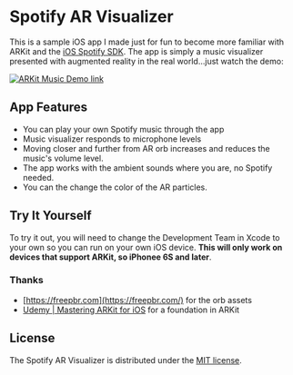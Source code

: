 # Spotify AR Visualizer

This is a sample iOS app I made just for fun to become more familiar with ARKit and the [iOS Spotify SDK](https://beta.developer.spotify.com/documentation/ios-sdk/). The app is simply a music visualizer presented with augmented reality in the real world...just watch the demo:

[![ARKit Music Demo link](http://img.youtube.com/vi/cJOuEVg2GeQ/0.jpg)](http://www.youtube.com/watch?v=cJOuEVg2GeQ)


## App Features

* You can play your own Spotify music through the app
* Music visualizer responds to microphone levels
* Moving closer and further from AR orb increases and reduces the music's volume level.
* The app works with the ambient sounds where you are, no Spotify needed.
* You can the change the color of the AR particles.

## Try It Yourself

To try it out, you will need to change the Development Team in Xcode to your own so you can run on your own iOS device. **This will only work on devices that support ARKit, so iPhonee 6S and later**.

### Thanks

* [https://freepbr.com](https://freepbr.com/) for the orb assets
* [Udemy | Mastering ARKit for iOS](https://www.udemy.com/mastering-arkit-for-ios-using-swift/learn/v4/overview) for a foundation in ARKit


## License
The Spotify AR Visualizer is distributed under the [MIT license](LICENSE).